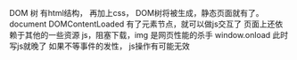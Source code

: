 DOM 树 有html结构， 再加上css， DOM树将被生成，静态页面就有了。document DOMContentLoaded 有了元素节点，就可以做js交互了
页面上还依赖于其他的一些资源 js，阻塞下载，img 是网页性能的杀手
window.onload 此时写js就晚了
如果不等事件的发性， js操作有可能无效